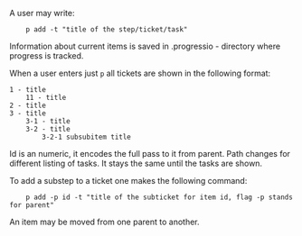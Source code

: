 A user may write:

```
    p add -t "title of the step/ticket/task"
```

Information about current items is saved in .progressio - directory where progress is tracked.

When a user enters just `p` all tickets are shown in the following format:

    1 - title
        11 - title 
    2 - title 
    3 - title 
        3-1 - title 
        3-2 - title 
            3-2-1 subsubitem title

Id is an numeric, it encodes the full pass to it from parent. Path changes for different listing of tasks. 
It stays the same until the tasks are shown.

To add a substep to a ticket one makes the following command:

```
    p add -p id -t "title of the subticket for item id, flag -p stands for parent"
```

An item may be moved from one parent to another.
